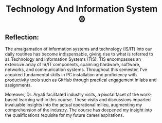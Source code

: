 <h1 align="center"> Technology And Information System ⚙️</h1>
<h2 align="left"> Reflection: </h2>
<p>The amalgamation of information systems and technology (IS/IT) into our daily routines has become indispensable, giving rise to what is referred to as Technology and Information Systems (TIS). TIS encompasses an extensive array of IS/IT components, spanning hardware, software, networks, and communication systems. Throughout this semester, I've acquired fundamental skills in PC installation and proficiency with productivity tools such as GitHub through practical engagement in labs and assignments.

Moreover, Dr. Aryati facilitated industry visits, a pivotal facet of the work-based learning within this course. These visits and discussions imparted invaluable insights into the actual operational milieu, augmenting my comprehension of the industry. The course has deepened my insight into the qualifications requisite for my future career aspirations.</p>

